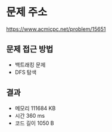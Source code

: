 # 문제 주소
https://www.acmicpc.net/problem/15651

## 문제 접근 방법
* 백트래킹 문제
* DFS 탐색

## 결과
- 메모리 111684 KB
- 시간 360 ms
- 코드 길이 1050 B
